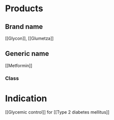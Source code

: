 # Products

## Brand name
[[Glycon]], [[Glumetza]]

## Generic name
[[Metformin]]

### Class


# Indication
[[Glycemic control]] for [[Type 2 diabetes mellitus]]